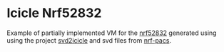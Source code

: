 # Icicle Nrf52832

Example of partially implemented VM for the
[nrf52832](https://www.nordicsemi.com/products/nrf52832) generated using using
the project
[svd2icicle](https://github.com/rbran/svd2icicle) and svd files from
[nrf-pacs](https://github.com/nrf-rs/nrf-pacs).
